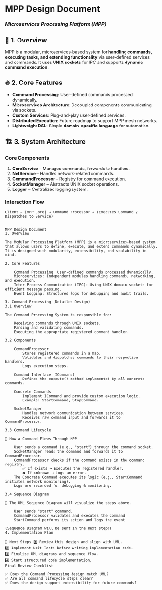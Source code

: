 # **MPP Design Document**
### *Microservices Processing Platform (MPP)*

## 📌 **1. Overview**
MPP is a modular, microservices-based system for **handling commands, executing tasks, and extending functionality** via user-defined services and commands. It uses **UNIX sockets** for IPC and supports **dynamic command execution**.

## 🔥 **2. Core Features**
- **Command Processing**: User-defined commands processed dynamically.
- **Microservices Architecture**: Decoupled components communicating via sockets.
- **Custom Services**: Plug-and-play user-defined services.
- **Distributed Execution**: Future roadmap to support MPP mesh networks.
- **Lightweight DSL**: Simple **domain-specific language** for automation.

## 🏗 **3. System Architecture**
### **Core Components**
1. **CoreService** – Manages commands, forwards to handlers.
2. **NetService** – Handles network-related commands.
3. **CommandProcessor** – Registry for command execution.
4. **SocketManager** – Abstracts UNIX socket operations.
5. **Logger** – Centralized logging system.

### **Interaction Flow**
```plaintext
Client → [MPP Core] → Command Processor → (Executes Command / Dispatches to Service)


MPP Design Document
1. Overview

The Modular Processing Platform (MPP) is a microservices-based system that allows users to define, execute, and extend commands dynamically. It is designed with modularity, extensibility, and scalability in mind.

2. Core Features

    Command Processing: User-defined commands processed dynamically.
    Microservices: Independent modules handling commands, networking, and execution.
    Inter-Process Communication (IPC): Using UNIX domain sockets for efficient message passing.
    Event Logging: Structured logs for debugging and audit trails.

3. Command Processing (Detailed Design)
3.1 Overview

The Command Processing System is responsible for:

    Receiving commands through UNIX sockets.
    Parsing and validating commands.
    Executing the appropriate registered command handler.

3.2 Components

    CommandProcessor
        Stores registered commands in a map.
        Validates and dispatches commands to their respective handlers.
        Logs execution steps.

    Command Interface (ICommand)
        Defines the execute() method implemented by all concrete commands.

    Concrete Commands
        Implement ICommand and provide custom execution logic.
        Example: StartCommand, StopCommand.

    SocketManager
        Handles network communication between services.
        Receives raw command input and forwards it to CommandProcessor.

3.3 Command Lifecycle

📌 How a Command Flows Through MPP

    User sends a command (e.g., "start") through the command socket.
    SocketManager reads the command and forwards it to CommandProcessor.
    CommandProcessor checks if the command exists in the command registry.
        ✅ If exists → Executes the registered handler.
        ❌ If unknown → Logs an error.
    The Concrete Command executes its logic (e.g., StartCommand initiates network monitoring).
    Logs are recorded for debugging & monitoring.

3.4 Sequence Diagram

📌 The UML Sequence Diagram will visualize the steps above.

    User sends "start" command.
    CommandProcessor validates and executes the command.
    StartCommand performs its action and logs the event.

(Sequence Diagram will be sent in the next step!)
4. Implementation Plan

📌 Next Steps 1️⃣ Review this design and align with UML.
2️⃣ Implement Unit Tests before writing implementation code.
3️⃣ Finalize UML diagrams and sequence flow.
4️⃣ Start structured code implementation.
Final Review Checklist

✅ Does the Command Processing design match UML?
✅ Are all command lifecycle steps clear?
✅ Does the design support extensibility for future commands?
